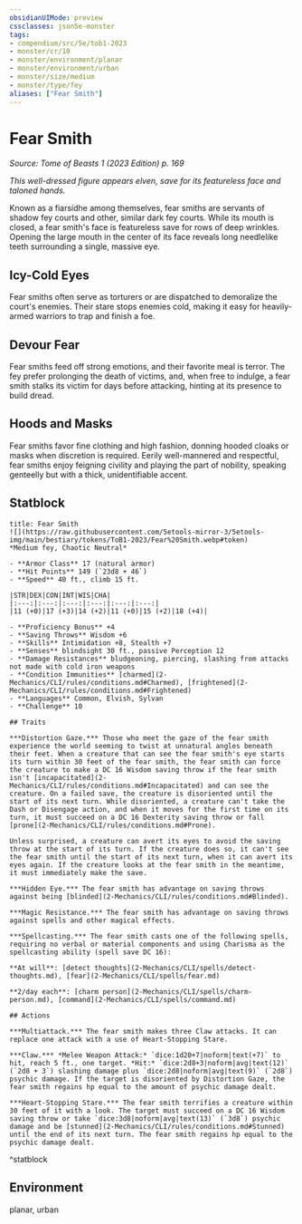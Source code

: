 ```yaml
---
obsidianUIMode: preview
cssclasses: json5e-monster
tags:
- compendium/src/5e/tob1-2023
- monster/cr/10
- monster/environment/planar
- monster/environment/urban
- monster/size/medium
- monster/type/fey
aliases: ["Fear Smith"]
---
```

# Fear Smith
*Source: Tome of Beasts 1 (2023 Edition) p. 169*  

*This well-dressed figure appears elven, save for its featureless face and taloned hands.*

Known as a fiarsídhe among themselves, fear smiths are servants of shadow fey courts and other, similar dark fey courts. While its mouth is closed, a fear smith's face is featureless save for rows of deep wrinkles. Opening the large mouth in the center of its face reveals long needlelike teeth surrounding a single, massive eye.

## Icy-Cold Eyes

Fear smiths often serve as torturers or are dispatched to demoralize the court's enemies. Their stare stops enemies cold, making it easy for heavily-armed warriors to trap and finish a foe.

## Devour Fear

Fear smiths feed off strong emotions, and their favorite meal is terror. The fey prefer prolonging the death of victims, and, when free to indulge, a fear smith stalks its victim for days before attacking, hinting at its presence to build dread.

## Hoods and Masks

Fear smiths favor fine clothing and high fashion, donning hooded cloaks or masks when discretion is required. Eerily well-mannered and respectful, fear smiths enjoy feigning civility and playing the part of nobility, speaking genteelly but with a thick, unidentifiable accent.

## Statblock

```ad-statblock
title: Fear Smith
![](https://raw.githubusercontent.com/5etools-mirror-3/5etools-img/main/bestiary/tokens/ToB1-2023/Fear%20Smith.webp#token)
*Medium fey, Chaotic Neutral*

- **Armor Class** 17 (natural armor)
- **Hit Points** 149 (`23d8 + 46`)
- **Speed** 40 ft., climb 15 ft.

|STR|DEX|CON|INT|WIS|CHA|
|:---:|:---:|:---:|:---:|:---:|:---:|
|11 (+0)|17 (+3)|14 (+2)|11 (+0)|15 (+2)|18 (+4)|

- **Proficiency Bonus** +4
- **Saving Throws** Wisdom +6
- **Skills** Intimidation +8, Stealth +7
- **Senses** blindsight 30 ft., passive Perception 12
- **Damage Resistances** bludgeoning, piercing, slashing from attacks not made with cold iron weapons
- **Condition Immunities** [charmed](2-Mechanics/CLI/rules/conditions.md#Charmed), [frightened](2-Mechanics/CLI/rules/conditions.md#Frightened)
- **Languages** Common, Elvish, Sylvan
- **Challenge** 10

## Traits

***Distortion Gaze.*** Those who meet the gaze of the fear smith experience the world seeming to twist at unnatural angles beneath their feet. When a creature that can see the fear smith's eye starts its turn within 30 feet of the fear smith, the fear smith can force the creature to make a DC 16 Wisdom saving throw if the fear smith isn't [incapacitated](2-Mechanics/CLI/rules/conditions.md#Incapacitated) and can see the creature. On a failed save, the creature is disoriented until the start of its next turn. While disoriented, a creature can't take the Dash or Disengage action, and when it moves for the first time on its turn, it must succeed on a DC 16 Dexterity saving throw or fall [prone](2-Mechanics/CLI/rules/conditions.md#Prone).

Unless surprised, a creature can avert its eyes to avoid the saving throw at the start of its turn. If the creature does so, it can't see the fear smith until the start of its next turn, when it can avert its eyes again. If the creature looks at the fear smith in the meantime, it must immediately make the save.

***Hidden Eye.*** The fear smith has advantage on saving throws against being [blinded](2-Mechanics/CLI/rules/conditions.md#Blinded).

***Magic Resistance.*** The fear smith has advantage on saving throws against spells and other magical effects.

***Spellcasting.*** The fear smith casts one of the following spells, requiring no verbal or material components and using Charisma as the spellcasting ability (spell save DC 16):

**At will**: [detect thoughts](2-Mechanics/CLI/spells/detect-thoughts.md), [fear](2-Mechanics/CLI/spells/fear.md)

**2/day each**: [charm person](2-Mechanics/CLI/spells/charm-person.md), [command](2-Mechanics/CLI/spells/command.md)

## Actions

***Multiattack.*** The fear smith makes three Claw attacks. It can replace one attack with a use of Heart-Stopping Stare.

***Claw.*** *Melee Weapon Attack:* `dice:1d20+7|noform|text(+7)` to hit, reach 5 ft., one target. *Hit:* `dice:2d8+3|noform|avg|text(12)` (`2d8 + 3`) slashing damage plus `dice:2d8|noform|avg|text(9)` (`2d8`) psychic damage. If the target is disoriented by Distortion Gaze, the fear smith regains hp equal to the amount of psychic damage dealt.

***Heart-Stopping Stare.*** The fear smith terrifies a creature within 30 feet of it with a look. The target must succeed on a DC 16 Wisdom saving throw or take `dice:3d8|noform|avg|text(13)` (`3d8`) psychic damage and be [stunned](2-Mechanics/CLI/rules/conditions.md#Stunned) until the end of its next turn. The fear smith regains hp equal to the psychic damage dealt.
```
^statblock

## Environment

planar, urban